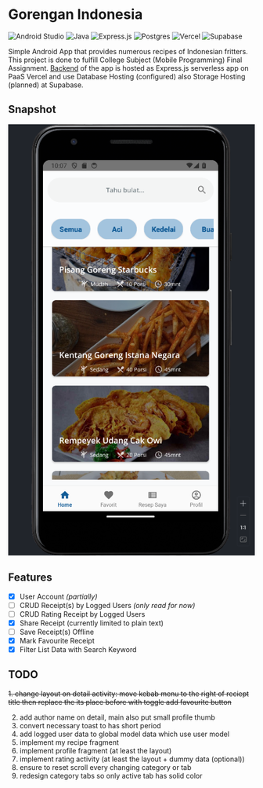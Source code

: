 # Gorengan Indonesia
![Android Studio](https://img.shields.io/badge/Android%20Studio-3DDC84.svg?style=for-the-badge&logo=android-studio&logoColor=white) ![Java](https://img.shields.io/badge/java-%23ED8B00.svg?style=for-the-badge&logo=openjdk&logoColor=white) ![Express.js](https://img.shields.io/badge/express.js-%23404d59.svg?style=for-the-badge&logo=express&logoColor=%2361DAFB) ![Postgres](https://img.shields.io/badge/postgres-%23316192.svg?style=for-the-badge&logo=postgresql&logoColor=white) ![Vercel](https://img.shields.io/badge/vercel-%23000000.svg?style=for-the-badge&logo=vercel&logoColor=white) ![Supabase](https://img.shields.io/badge/Supabase-3ECF8E?style=for-the-badge&logo=supabase&logoColor=white)

Simple Android App that provides numerous recipes of Indonesian fritters. This project is done to fulfill College Subject (Mobile Programming) Final Assignment. [Backend](https://github.com/asrofilfachrulr/API-Gorengan-Indonesia) of the app is hosted as Express.js serverless app on PaaS Vercel and use Database Hosting (configured) also Storage Hosting (planned) at Supabase.

## Snapshot
![snapshot](./snapshot.png)

## Features
- [x] User Account *(partially)*
- [ ] CRUD Receipt(s) by Logged Users *(only read for now)*
- [ ] CRUD Rating Receipt by Logged Users
- [x] Share Receipt (currently limited to plain text)
- [ ] Save Receipt(s) Offline
- [x] Mark Favourite Receipt
- [x] Filter List Data with Search Keyword

## TODO
~~1. change layout on detail activity: move kebab menu to the right of reciept title then replace the its place before with toggle add favourite button~~ 

2. add author name on detail, main also put small profile thumb
3. convert necessary toast to has short period
4. add logged user data to global model data which use user model
5. implement my recipe fragment
6. implement profile fragment (at least the layout)
7. implement rating activity (at least the layout + dummy data (optional))
8. ensure to reset scroll every changing category or tab
9. redesign category tabs so only active tab has solid color
